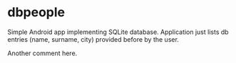 # dbpeople
Simple Android app implementing SQLite database. Application just lists db entries (name, surname, city) provided before by the user.  

Another comment here.


